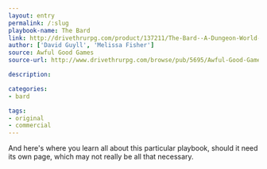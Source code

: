 ```yaml
---
layout: entry
permalink: /:slug
playbook-name: The Bard
link: http://drivethrurpg.com/product/137211/The-Bard--A-Dungeon-World-Playbook
author: ['David Guyll', 'Melissa Fisher']
source: Awful Good Games
source-url: http://www.drivethrurpg.com/browse/pub/5695/Awful-Good-Games

description:

categories:
- bard

tags:
- original
- commercial
---
```


And here's where you learn all about this particular playbook, should it need its own page, which may not really be all that necessary.
